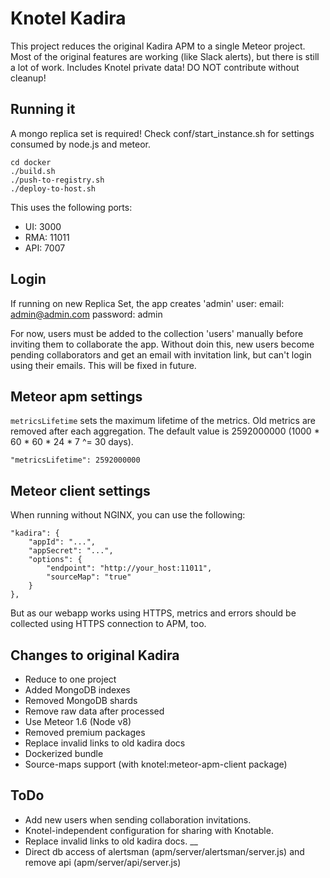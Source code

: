 # Knotel Kadira

This project reduces the original Kadira APM to a single Meteor project.
Most of the original features are working (like Slack alerts), but there is still a lot of work.
Includes Knotel private data! DO NOT contribute without cleanup!

## Running it

A mongo replica set is required!
Check conf/start_instance.sh for settings consumed by node.js and meteor. 

```
cd docker
./build.sh
./push-to-registry.sh
./deploy-to-host.sh
```

This uses the following ports:

* UI: 3000
* RMA: 11011
* API: 7007

## Login

If running on new Replica Set, the app creates 'admin' user:
email: admin@admin.com
password: admin

For now, users must be added to the collection 'users' manually before inviting them to collaborate the app. Without doin this, new users become pending collaborators and get an email with invitation link, but can't login using their emails.  This will be fixed in future.

## Meteor apm settings
`metricsLifetime` sets the maximum lifetime of the metrics. Old metrics are removed after each aggregation.
The default value is 2592000000 (1000 * 60 * 60 * 24 * 7 ^= 30 days).

```
"metricsLifetime": 2592000000
```

## Meteor client settings
When running without NGINX, you can use the following:
```
"kadira": {
    "appId": "...",
    "appSecret": "...",
    "options": {
        "endpoint": "http://your_host:11011",
        "sourceMap": "true"
    }
},
```
But as our webapp works using HTTPS, metrics and errors should be collected using HTTPS connection to APM, too.

## Changes to original Kadira

* Reduce to one project
* Added MongoDB indexes
* Removed MongoDB shards
* Remove raw data after processed
* Use Meteor 1.6 (Node v8)
* Removed premium packages
* Replace invalid links to old kadira docs
* Dockerized bundle
* Source-maps support (with knotel:meteor-apm-client package)

## ToDo

* Add new users when sending collaboration invitations.
* Knotel-independent configuration for sharing with Knotable.
* Replace invalid links to old kadira docs.
__
* Direct db access of alertsman (apm/server/alertsman/server.js) and remove api (apm/server/api/server.js)
